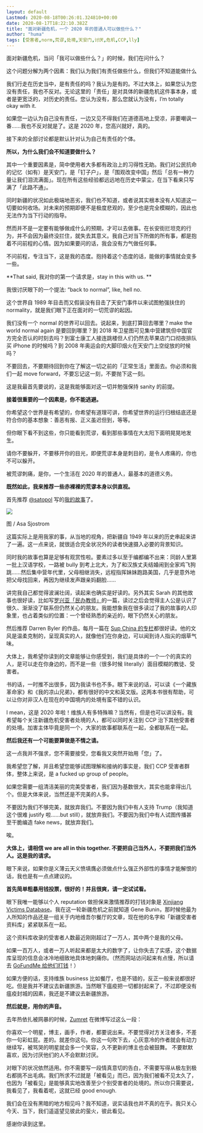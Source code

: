 ```yaml
---
layout: default
Lastmod: 2020-08-18T00:26:01.324810+00:00
date: 2020-08-17T18:22:10.382Z
title: "面对新疆危机，一个 2020 年的普通人可以做些什么？"
author: "huma"
tags: [受害者,norm,荒谬,处境,天安门,讨厌,危机,CCP,lly]
---
```


面对新疆危机，当问「我可以做些什么？」的时候，我们在问什么？

这个问题分解为两个因素：我们认为我们有责任做些什么，但我们不知道能做什么

我们行走在历史当中，是有责任的吗？我认为是有的。不过大体上，如果您认为您没有责任，我也不反对。无论这里的「责任」是对具体的新疆危机这件事本身，或者是更宽泛的，对历史的责任。您认为没有，那么您就认为没有，I’m totally okay with it. 

如果您一边认为自己没有责任，一边又见不得我们在道德高地上受凉，非要嘲讽一番……我也不反对就是了。这是 2020 年，您高兴就好，真的。

接下来的全部讨论都是默认针对认为自己有责任的个体。

**所以，为什么我们会不知道要做什么？**

其中一个重要因素是，简中使用者大多都有政治上的习得性无助。我们对公民抗命的记忆（如有）是天安门，是「钉子户」，是「围观改变中国」然后「总有一种力量让我们泪流满面」。现在所有这些经验都远远地在历史中蒙尘，在当下看来只写满了「此路不通」。

同时新疆的状况如此极端地恶劣，我们也不知道，或者说其实根本没有人知道这一切要如何收场。对未来的预期即便不是极度悲观的，至少也是完全模糊的，因此也无法作为当下行动的指导。

然而并不是一定要有能够做成什么的预期，才可以去做事。在长安街拦坦克的行为，并不会因为最终没拦住，就失去其意义。我自己对当下所做的所有事，都是抱着不问前程的心情。因为如果要问的话，我会没有力气做任何事。

不问前程，专注当下，这是我的态度。抱持着这个态度的话，能做的事情就会变多一些。

**That said, 我对你的第一个请求是，stay in this with us. **

我很讨厌眼下的一个提法: “back to normal”, like, hell no. 

这个世界自 1989 年目击而又假装没有目击了天安门事件以来试图勉强扶住的 normality，就是我们眼下正在面对的一切荒谬的起因。

我们没有一个 normal 的世界可以回去。说起来，到底打算回去哪里？make the world normal again 是要回到哪里？到 2018 年卫星图可见集中营建筑但中国官方完全否认的时刻去吗？到富士康工人接连跳楼但人们仍然去苹果店门口彻夜排队买 iPhone 的时候吗？到 2008 年奥运会的大脚印烟火在天安门上空绽放的时候吗？

不要回去，不要期待回到你在了解这一切之前的「正常生活」里面去。你必须和我们一起 move forward，不要忘记这一刻，不要抛下这一刻。

这是我最首先要说的，这是我能够面对这一切并勉强保持 sanity 的前提。

**接着很重要的一个因素是，你不能逃避。**

你希望这个世界是有希望的，你希望有道理可讲，你希望世界的运行归根结底还是符合你的基本想象：善恶有报、正义虽迟但到，等等。

但你眼下看不到这些，你只能看到荒谬，看到那些事情在大太阳下面明晃晃地发生。

请你不要躲开，不要移开你的目光，即便荒谬本身是刺目的，是令人疼痛的，你也不可以躲开。

被荒谬刺痛，是你，一个生活在 2020 年的普通人，最基本的道德义务。

**既然如此，我来推荐一些赤裸裸的荒谬本身以供直视。**

首先推荐 [@satopol](https://twitter.com/satopol) 写的[我的故事](https://www.nytimes.com/2020/01/29/magazine/uyghur-muslims-china.html)了。

 ![](https://images.weserv.nl/?url=https%3A//assets.matters.news/embed/f34b92ee-e521-404e-988d-b96e65a7dc88.jpeg) 

图 / Asa Sjostrom

这篇实际上是用我家的事，从当地的视角，把新疆自 1949 年以来的历史串起来讲了一遍。这一点来说，就很适合完全状况外的读者快速摄入必要的背景知识。

同时我的故事也算是足够有观赏性啦。要素过多以至于编都编不出来：同龄人里第一批上汉语学校，一路被 bully 到考上北大，为了和汉族丈夫结婚闹到全家鸡飞狗跳……然后集中营年代里，父母相继消失，远程指挥妹妹跑路美国，几乎是意外地把父母找回来，再因为继续发声跟亲妈翻脸……

讲完我自己都觉得波澜壮阔，读起来也确实是好读的。另外其实 Sarah 的其他故事也很好读，比如写[罗兴亚「民办教师」](https://www.nytimes.com/2019/08/08/magazine/rohingya-genocide-teacher.html)的一篇，读过之后会觉得主人公是认识了很久、渐渐没了联系但仍然关心的朋友。我能想象我在很多读过了我的故事的人印象里，也占着类似的位置：一个曾经熟悉的亲近的，眼下仍然关心的朋友。

然后推荐 Darren Byler 的作品，每月一篇在 [Sup China 的专栏](https://supchina.com/tag/xinjiang-column/)都很好读。他的文风是温柔克制的，呈现真实的人，就像他们在你身边，可以闻到诗人指尖的烟草气味。

大体上，我希望你读到的文章能够让你感受到，我们是具体的一个一个的真实的人，是可以走在你身边的，而不是一些（很多时候 literally）面目模糊的教徒、受害者。

书的话，一时推不出很多，因为我读书也不多。眼下来说的话，可以读《一个藏族革命家》和《我的凉山兄弟》，都有很好的中文和英文版。这两本书很有帮助，可以让你对非汉人在现在的中国境内的处境有蛮不错的认识。

I mean，这是 2020 年啦！维族人有多特殊嘛？当然有，但是也可以讲没有。我希望每个关注新疆危机受害者处境的人，都可以同时关注到 CCP 治下其他受害者的处境。加害主体毕竟是同一个，大家的故事都联系在一起，全都联系在一起。

**然后我还有一个可能要算做是不情之请。**

这一点我并不强求，您不需要接受，您看我又突然开始用「您」了。

我希望您了解，并且希望您能够试图理解和接纳的事实是，我们 CCP 受害者群体，整体上来说，是 a fucked up group of people。

如果您需要一组清洁美丽的完美受害者，我们因为基数很大，其实也能拿得出几个。但是大体来说，当然还是不完美的人多。

不要因为我们不够完美，就放弃我们。不要因为我们中有人支持 Trump（我知道这个很难 justify 啦……but still），就放弃我们。不要因为我们中有人试图传播甚至干脆编造 fake news，就放弃我们。

唉。

**大体上，请相信 we are all in this together. 不要把自己当外人，不要把我们当外人。这是我的请求。**

眼下来说，如果你是义薄云天义愤填膺必须做点什么强正外部性的事情才能解恨的话，我也是有一点点建议的。

**首先简单粗暴用钱投票，很好的！并且很爽，请一定试试看。**

眼下我唯一能够以个人 reputation 做担保来激情推荐的打钱对象是 [Xinjiang Victims Database](https://www.shahit.biz/cmn/)。我在这一轮新疆危机之前就知道 Gene Bunin，那时候他最为人所知的作品还是一组关于内地维吾尔餐厅的文章，现在他的名字和「新疆受害者资料库」紧紧联系在一起。

这个资料库收录的受害者人数最近刚刚超过了一万人，其中两个是我的父母。

如果一百万人，或者一万人听起来都是太大的数字了，让你失去了实感，这个数据库呈现的信息会冰冷地细致地具体地刺痛你。（然而网站访问起来有点慢，所以请去 [GoFundMe 给他们打钱](https://www.gofundme.com/f/xinjiang-victims-database-testimony-imports)！）

如果方便的话，支持维族 business 比如餐厅，也是不错的，反正一般来说都很好吃。但是我并不建议去新疆旅游。当然眼下瘟疫把一切都封起来了，不过即便没有瘟疫封城的因素，我还是不建议去新疆旅游。

**然后就是，用你的声音。**

去年热依扎被网暴的时候，[Zumret](https://twitter.com/ZumretI) 在微博写过这么一段：

你喜欢一个明星，博主，画手，作者，都要说出来。不要觉得对方关注者多，不差你一句彩虹屁。差的。就差你这句。你这一句吹下去，心灰意冷的作者就会有动力继续写，被骂哭的明星就会多一个笑容，久不更新的博主也会被鼓舞。
不要默默喜欢，因为讨厌他们的人不会默默讨厌。

对眼下的状况依然适用。你不需要写一段情真意切的告白，不需要写得从极左到极右都挑不出毛病。我们所求不过就是「被看见」而已，因为我们被看不见太久了，也因为「被看见」是能够真实地改善至少个别受害者的处境的。所以你只需要说，我看见了，我看着呢，这就已经 good enough. 

我们会在没有黑暗的地方相见吗？我不知道，说实话我也并不真的在乎。我只关心今天、当下，我们遥遥望见彼此的萤火，彼此看见。

感谢你读到这里。

